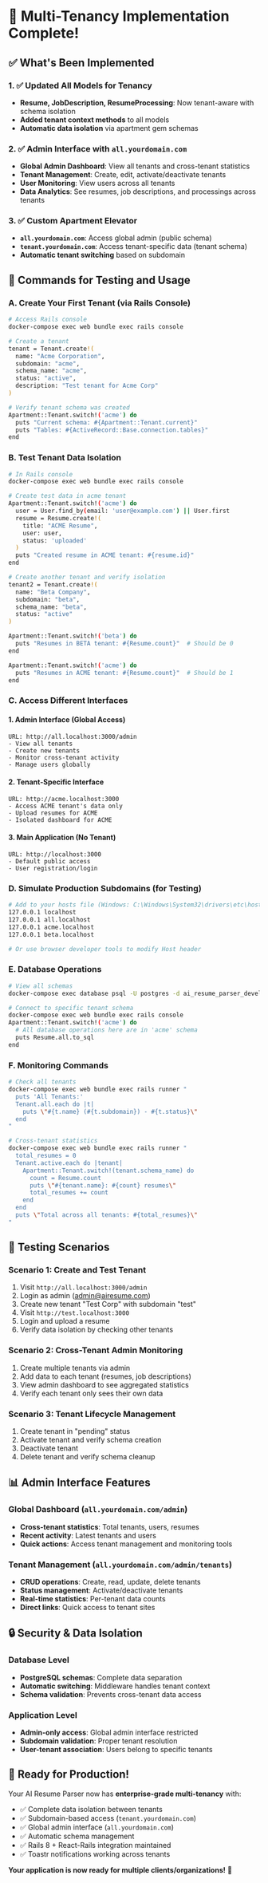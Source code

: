 # 🎯 Multi-Tenancy Implementation Complete!

## ✅ What's Been Implemented

### 1. ✅ Updated All Models for Tenancy
- **Resume, JobDescription, ResumeProcessing**: Now tenant-aware with schema isolation
- **Added tenant context methods** to all models
- **Automatic data isolation** via apartment gem schemas

### 2. ✅ Admin Interface with `all.yourdomain.com`
- **Global Admin Dashboard**: View all tenants and cross-tenant statistics
- **Tenant Management**: Create, edit, activate/deactivate tenants
- **User Monitoring**: View users across all tenants
- **Data Analytics**: See resumes, job descriptions, and processings across tenants

### 3. ✅ Custom Apartment Elevator
- **`all.yourdomain.com`**: Access global admin (public schema)
- **`tenant.yourdomain.com`**: Access tenant-specific data (tenant schema)
- **Automatic tenant switching** based on subdomain

## 🚀 Commands for Testing and Usage

### A. Create Your First Tenant (via Rails Console)
```bash
# Access Rails console
docker-compose exec web bundle exec rails console

# Create a tenant
tenant = Tenant.create!(
  name: "Acme Corporation", 
  subdomain: "acme", 
  schema_name: "acme", 
  status: "active",
  description: "Test tenant for Acme Corp"
)

# Verify tenant schema was created
Apartment::Tenant.switch!('acme') do
  puts "Current schema: #{Apartment::Tenant.current}"
  puts "Tables: #{ActiveRecord::Base.connection.tables}"
end
```

### B. Test Tenant Data Isolation
```bash
# In Rails console
docker-compose exec web bundle exec rails console

# Create test data in acme tenant
Apartment::Tenant.switch!('acme') do
  user = User.find_by(email: 'user@example.com') || User.first
  resume = Resume.create!(
    title: "ACME Resume", 
    user: user,
    status: 'uploaded'
  )
  puts "Created resume in ACME tenant: #{resume.id}"
end

# Create another tenant and verify isolation
tenant2 = Tenant.create!(
  name: "Beta Company", 
  subdomain: "beta", 
  schema_name: "beta", 
  status: "active"
)

Apartment::Tenant.switch!('beta') do
  puts "Resumes in BETA tenant: #{Resume.count}"  # Should be 0
end

Apartment::Tenant.switch!('acme') do
  puts "Resumes in ACME tenant: #{Resume.count}"  # Should be 1
end
```

### C. Access Different Interfaces

#### 1. Admin Interface (Global Access)
```
URL: http://all.localhost:3000/admin
- View all tenants
- Create new tenants  
- Monitor cross-tenant activity
- Manage users globally
```

#### 2. Tenant-Specific Interface
```
URL: http://acme.localhost:3000
- Access ACME tenant's data only
- Upload resumes for ACME
- Isolated dashboard for ACME
```

#### 3. Main Application (No Tenant)
```
URL: http://localhost:3000
- Default public access
- User registration/login
```

### D. Simulate Production Subdomains (for Testing)
```bash
# Add to your hosts file (Windows: C:\Windows\System32\drivers\etc\hosts)
127.0.0.1 localhost
127.0.0.1 all.localhost
127.0.0.1 acme.localhost
127.0.0.1 beta.localhost

# Or use browser developer tools to modify Host header
```

### E. Database Operations
```bash
# View all schemas
docker-compose exec database psql -U postgres -d ai_resume_parser_development -c "\dn"

# Connect to specific tenant schema
docker-compose exec web bundle exec rails console
Apartment::Tenant.switch!('acme') do
  # All database operations here are in 'acme' schema
  puts Resume.all.to_sql
end
```

### F. Monitoring Commands
```bash
# Check all tenants
docker-compose exec web bundle exec rails runner "
  puts 'All Tenants:'
  Tenant.all.each do |t|
    puts \"#{t.name} (#{t.subdomain}) - #{t.status}\"
  end
"

# Cross-tenant statistics
docker-compose exec web bundle exec rails runner "
  total_resumes = 0
  Tenant.active.each do |tenant|
    Apartment::Tenant.switch!(tenant.schema_name) do
      count = Resume.count
      puts \"#{tenant.name}: #{count} resumes\"
      total_resumes += count
    end
  end
  puts \"Total across all tenants: #{total_resumes}\"
"
```

## 🧪 Testing Scenarios

### Scenario 1: Create and Test Tenant
1. Visit `http://all.localhost:3000/admin`
2. Login as admin (admin@airesume.com)
3. Create new tenant "Test Corp" with subdomain "test"
4. Visit `http://test.localhost:3000`
5. Login and upload a resume
6. Verify data isolation by checking other tenants

### Scenario 2: Cross-Tenant Admin Monitoring
1. Create multiple tenants via admin
2. Add data to each tenant (resumes, job descriptions)
3. View admin dashboard to see aggregated statistics
4. Verify each tenant only sees their own data

### Scenario 3: Tenant Lifecycle Management
1. Create tenant in "pending" status
2. Activate tenant and verify schema creation
3. Deactivate tenant
4. Delete tenant and verify schema cleanup

## 📊 Admin Interface Features

### Global Dashboard (`all.yourdomain.com/admin`)
- **Cross-tenant statistics**: Total tenants, users, resumes
- **Recent activity**: Latest tenants and users
- **Quick actions**: Access tenant management and monitoring tools

### Tenant Management (`all.yourdomain.com/admin/tenants`)
- **CRUD operations**: Create, read, update, delete tenants
- **Status management**: Activate/deactivate tenants
- **Real-time statistics**: Per-tenant data counts
- **Direct links**: Quick access to tenant sites

## 🔒 Security & Data Isolation

### Database Level
- **PostgreSQL schemas**: Complete data separation
- **Automatic switching**: Middleware handles tenant context
- **Schema validation**: Prevents cross-tenant data access

### Application Level
- **Admin-only access**: Global admin interface restricted
- **Subdomain validation**: Proper tenant resolution
- **User-tenant association**: Users belong to specific tenants

## 🎉 Ready for Production!

Your AI Resume Parser now has **enterprise-grade multi-tenancy** with:
- ✅ Complete data isolation between tenants
- ✅ Subdomain-based access (`tenant.yourdomain.com`)
- ✅ Global admin interface (`all.yourdomain.com`)
- ✅ Automatic schema management
- ✅ Rails 8 + React-Rails integration maintained
- ✅ Toastr notifications working across tenants

**Your application is now ready for multiple clients/organizations!** 🚀